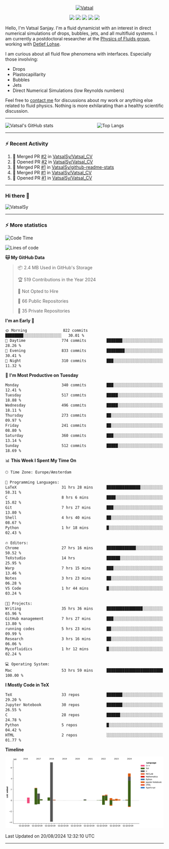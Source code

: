 <center>

[<img alt="Vatsal" width="200px" src="https://www.dropbox.com/s/dxyybgtblo8er6h/Logo_Vatsal_Vector.png?raw=1">](https://www.vatsalsanjay.com)

[<img src="https://img.shields.io/badge/googlescholar-4285F4?&style=for-the-badge&logo=googlescholar&logoColor=white">](https://scholar.google.com/citations?hl=en&user=67aQviYAAAAJ)
[<img src="https://img.shields.io/static/v1.svg?&style=for-the-badge&logo=ResearchGate&label=&message=ResearchGate&logoColor=white&color=green">](https://www.researchgate.net/profile/Vatsal-Sanjay-2)
[<img src="https://img.shields.io/badge/twitter-1DA1F2?&style=for-the-badge&logo=twitter&logoColor=white">](https://twitter.com/VatsalSanjay)
[<img src="https://img.shields.io/badge/linkedin-0A66C2?&style=for-the-badge&logo=linkedin">](https://www.linkedin.com/in/vatsalsanjay/)
[<img src="https://img.shields.io/badge/orcid-A6CE39?&style=for-the-badge&logo=orcid&logoColor=white">](https://orcid.org/0000-0002-4293-6099)

</center>

Hello, I'm Vatsal Sanjay. I'm a fluid dynamicist with an interest in direct numerical simulations of drops, bubbles, jets, and all multifluid systems. I am currently a postdoctoral researcher at the [Physics of Fluids group](https://pof.tnw.utwente.nl), working with [Detlef Lohse](https://en.wikipedia.org/wiki/Detlef_Lohse). 

I am curious about all fluid flow phenomena with interfaces. Especially those involving:

- Drops
- Plastocapillarity
- Bubbles
- Jets
- Direct Numerical Simulations (low Reynolds numbers)

Feel free to [contact me](mailto:contact@vatsalsanjay.com) for discussions about my work or anything else related to fluid physics. Nothing is more exhilarating than a healthy scientific discussion.

<!-- ![Vatsal's GitHub stats](https://github-readme-stats-xi-wine-74.vercel.app/api?username=VatsalSy&show_icons=true&theme=vision-friendly-dark)

![Top Langs](https://github-readme-stats-xi-wine-74.vercel.app/api/top-langs/?username=VatsalSy&layout=compact&theme=vision-friendly-dark) -->

---
<div style="display: flex; justify-content: space-between;">
    <img src="https://github-readme-stats-xi-wine-74.vercel.app/api?username=VatsalSy&show_icons=true&theme=vision-friendly-dark" alt="Vatsal's GitHub stats" style="width: 55%;">
    <img src="https://github-readme-stats-xi-wine-74.vercel.app/api/top-langs/?username=VatsalSy&layout=compact&theme=vision-friendly-dark" alt="Top Langs" style="width: 42%;">
</div>

---

### :zap: Recent Activity

<!--START_SECTION:activity-->
1. 🎉 Merged PR [#2](https://github.com/VatsalSy/Vatsal_CV/pull/2) in [VatsalSy/Vatsal_CV](https://github.com/VatsalSy/Vatsal_CV)
2. 💪 Opened PR [#2](https://github.com/VatsalSy/Vatsal_CV/pull/2) in [VatsalSy/Vatsal_CV](https://github.com/VatsalSy/Vatsal_CV)
3. 🎉 Merged PR [#1](https://github.com/VatsalSy/github-readme-stats/pull/1) in [VatsalSy/github-readme-stats](https://github.com/VatsalSy/github-readme-stats)
4. 🎉 Merged PR [#1](https://github.com/VatsalSy/Vatsal_CV/pull/1) in [VatsalSy/Vatsal_CV](https://github.com/VatsalSy/Vatsal_CV)
5. 💪 Opened PR [#1](https://github.com/VatsalSy/Vatsal_CV/pull/1) in [VatsalSy/Vatsal_CV](https://github.com/VatsalSy/Vatsal_CV)
<!--END_SECTION:activity-->
---

### Hi there 👋
<p align="left"> <img src="https://komarev.com/ghpvc/?username=VatsalSy&label=Profile%20views&color=orange&style=for-the-badge" alt="VatsalSy" /> </p>

---
### :zap: More statistics

<!--START_SECTION:waka-->
![Code Time](http://img.shields.io/badge/Code%20Time-187%20hrs%2022%20mins-blue)

![Lines of code](https://img.shields.io/badge/From%20Hello%20World%20I%27ve%20Written-20.3%20million%20lines%20of%20code-blue)

**🐱 My GitHub Data** 

> 📦 2.4 MB Used in GitHub's Storage 
 > 
> 🏆 519 Contributions in the Year 2024
 > 
> 🚫 Not Opted to Hire
 > 
> 📜 66 Public Repositories 
 > 
> 🔑 35 Private Repositories 
 > 
**I'm an Early 🐤** 

```text
🌞 Morning                822 commits         ████████░░░░░░░░░░░░░░░░░   30.01 % 
🌆 Daytime                774 commits         ███████░░░░░░░░░░░░░░░░░░   28.26 % 
🌃 Evening                833 commits         ████████░░░░░░░░░░░░░░░░░   30.41 % 
🌙 Night                  310 commits         ███░░░░░░░░░░░░░░░░░░░░░░   11.32 % 
```
📅 **I'm Most Productive on Tuesday** 

```text
Monday                   340 commits         ███░░░░░░░░░░░░░░░░░░░░░░   12.41 % 
Tuesday                  517 commits         █████░░░░░░░░░░░░░░░░░░░░   18.88 % 
Wednesday                496 commits         █████░░░░░░░░░░░░░░░░░░░░   18.11 % 
Thursday                 273 commits         ██░░░░░░░░░░░░░░░░░░░░░░░   09.97 % 
Friday                   241 commits         ██░░░░░░░░░░░░░░░░░░░░░░░   08.80 % 
Saturday                 360 commits         ███░░░░░░░░░░░░░░░░░░░░░░   13.14 % 
Sunday                   512 commits         █████░░░░░░░░░░░░░░░░░░░░   18.69 % 
```


📊 **This Week I Spent My Time On** 

```text
🕑︎ Time Zone: Europe/Amsterdam

💬 Programming Languages: 
LaTeX                    31 hrs 28 mins      ███████████████░░░░░░░░░░   58.31 % 
C                        8 hrs 6 mins        ████░░░░░░░░░░░░░░░░░░░░░   15.02 % 
Git                      7 hrs 27 mins       ███░░░░░░░░░░░░░░░░░░░░░░   13.80 % 
Shell                    4 hrs 40 mins       ██░░░░░░░░░░░░░░░░░░░░░░░   08.67 % 
Python                   1 hr 18 mins        █░░░░░░░░░░░░░░░░░░░░░░░░   02.43 % 

🔥 Editors: 
Chrome                   27 hrs 16 mins      █████████████░░░░░░░░░░░░   50.52 % 
TeXstudio                14 hrs              ██████░░░░░░░░░░░░░░░░░░░   25.95 % 
Warp                     7 hrs 15 mins       ███░░░░░░░░░░░░░░░░░░░░░░   13.46 % 
Notes                    3 hrs 23 mins       ██░░░░░░░░░░░░░░░░░░░░░░░   06.28 % 
VS Code                  1 hr 44 mins        █░░░░░░░░░░░░░░░░░░░░░░░░   03.24 % 

🐱‍💻 Projects: 
Writing                  35 hrs 36 mins      ████████████████░░░░░░░░░   65.96 % 
GitHub management        7 hrs 27 mins       ███░░░░░░░░░░░░░░░░░░░░░░   13.80 % 
running codes            5 hrs 23 mins       ██░░░░░░░░░░░░░░░░░░░░░░░   09.99 % 
Research                 3 hrs 16 mins       ██░░░░░░░░░░░░░░░░░░░░░░░   06.06 % 
Mycofluidics             1 hr 12 mins        █░░░░░░░░░░░░░░░░░░░░░░░░   02.24 % 

💻 Operating System: 
Mac                      53 hrs 59 mins      █████████████████████████   100.00 % 
```

**I Mostly Code in TeX** 

```text
TeX                      33 repos            ███████░░░░░░░░░░░░░░░░░░   29.20 % 
Jupyter Notebook         30 repos            ███████░░░░░░░░░░░░░░░░░░   26.55 % 
C                        28 repos            ██████░░░░░░░░░░░░░░░░░░░   24.78 % 
Python                   5 repos             █░░░░░░░░░░░░░░░░░░░░░░░░   04.42 % 
HTML                     2 repos             ░░░░░░░░░░░░░░░░░░░░░░░░░   01.77 % 
```



**Timeline**

![Lines of Code chart](https://raw.githubusercontent.com/VatsalSy/VatsalSy/main/assets/bar_graph.png)


 Last Updated on 20/08/2024 12:32:10 UTC
<!--END_SECTION:waka-->
---
